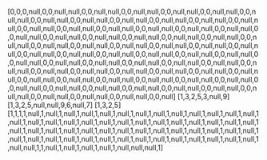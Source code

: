 [0,0,0,null,0,0,null,null,0,0,null,null,0,0,null,null,0,0,null,null,0,0,null,null,0,0,null,null,0,0,null,null,0,0,null,null,0,0,null,null,0,0,null,null,0,0,null,null,0,0,null,null,0,0,null,null,0,0,null,null,0,0,null,null,0,0,null,null,0,0,null,null,0,0,null,null,0,0,null,null,0,0,null,null,0,0,null,null,0,0,null,null,0,0,null,null,0,0,null,null,0,0,null,null,0,0,null,null,0,0,null,null,0,0,null,null,0,0,null,null,0,0,null,null,0,0,null,null,0,0,null,null,0,0,null,null,0,0,null,null,0,0,null,null,0,0,null,null,0,0,null,null,0,0,null,null,0,0,null,null,0,0,null,null,0,0,null,null,0,0,null,null,0,0,null,null,0,0,null,null,0,0,null,null,0,0,null,null,0,0,null,null,0,0,null,null,0,0,null,null,0,0,null,null,0,0,null,null,0,0,null,null,0,0,null,null,0,0,null,null,0,0,null,null,0,0,null,null,0,0,null,null,0,0,null,null,0,0,null,null,0,0,null,null,0,0,null,null,0,0,null,null,0,0,null,null,0,0,null,null,0,0,null,null,0,0,null,null,0,0,null]
[1,3,2,5,3,null,9]
[1,3,2,5,null,null,9,6,null,7]
[1,3,2,5]
[1,1,1,1,null,1,null,1,null,1,null,1,null,1,null,1,null,1,null,1,null,1,null,1,null,1,null,1,null,1,null,1,null,1,null,1,null,1,null,1,null,1,null,1,null,1,null,1,null,1,null,1,null,1,null,1,null,1,null,1,null,1,null,1,null,1,null,1,null,1,null,1,null,1,null,1,null,1,null,1,null,1,null,1,null,1,null,1,null,1,null,1,null,1,null,1,null,1,null,1,null,1,null,1,null,1,null,1,null,1,null,1,null,1,null,null,1,1,null,1,null,1,null,1,null,1,null,null,null,1]
